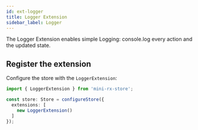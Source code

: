 ```yaml
---
id: ext-logger
title: Logger Extension
sidebar_label: Logger
---
```


The Logger Extension enables simple Logging: console.log every action and the updated state.

## Register the extension

Configure the store with the `LoggerExtension`:

```ts 
import { LoggerExtension } from 'mini-rx-store';

const store: Store = configureStore({
  extensions: [
    new LoggerExtension()
  ]
});
```
